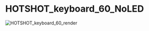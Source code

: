 # HOTSHOT_keyboard_60_NoLED
![HOTSHOT_keyboard_60_render](https://user-images.githubusercontent.com/23508982/127334854-f83f35eb-578e-4eec-b832-6a3445892150.png)
